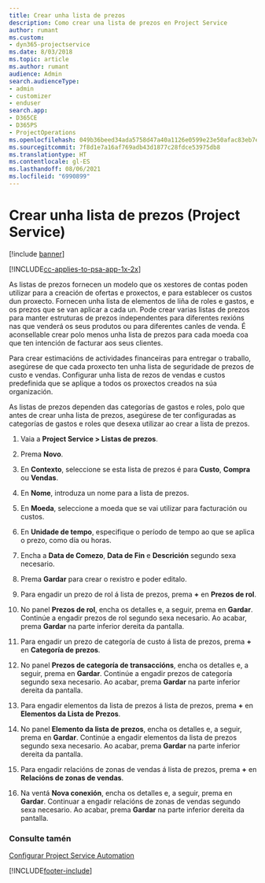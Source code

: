 ```yaml
---
title: Crear unha lista de prezos
description: Como crear una lista de prezos en Project Service
author: rumant
ms.custom:
- dyn365-projectservice
ms.date: 8/03/2018
ms.topic: article
ms.author: rumant
audience: Admin
search.audienceType:
- admin
- customizer
- enduser
search.app:
- D365CE
- D365PS
- ProjectOperations
ms.openlocfilehash: 049b36beed34ada5758d47a40a1126e0599e23e50afac83eb7ef0e37daaaaa65
ms.sourcegitcommit: 7f8d1e7a16af769adb43d1877c28fdce53975db8
ms.translationtype: HT
ms.contentlocale: gl-ES
ms.lasthandoff: 08/06/2021
ms.locfileid: "6990899"
---
```

# <a name="create-a-price-list-project-service"></a>Crear unha lista de prezos (Project Service)

[!include [banner](../includes/psa-now-project-operations.md)]

[!INCLUDE[cc-applies-to-psa-app-1x-2x](../includes/cc-applies-to-psa-app-1x-2x.md)]

As listas de prezos fornecen un modelo que os xestores de contas poden utilizar para a creación de ofertas e proxectos, e para establecer os custos dun proxecto. Fornecen unha lista de elementos de liña de roles e gastos, e os prezos que se van aplicar a cada un. Pode crear varias listas de prezos para manter estruturas de prezos independentes para diferentes rexións nas que venderá os seus produtos ou para diferentes canles de venda. É aconsellable crear polo menos unha lista de prezos para cada moeda coa que ten intención de facturar aos seus clientes.  
  
Para crear estimacións de actividades financeiras para entregar o traballo, asegúrese de que cada proxecto ten unha lista de seguridade de prezos de custo e vendas. Configurar unha lista de rezos de vendas e custos predefinida que se aplique a todos os proxectos creados na súa organización.  
  
As listas de prezos dependen das categorías de gastos e roles, polo que antes de crear unha lista de prezos, asegúrese de ter configuradas as categorías de gastos e roles que desexa utilizar ao crear a lista de prezos.  
  
1.  Vaia a **Project Service > Listas de prezos**.  
  
2.  Prema **Novo**.  
  
3.  En **Contexto**, seleccione se esta lista de prezos é para **Custo**, **Compra** ou **Vendas**.  
  
4.  En **Nome**, introduza un nome para a lista de prezos.  
  
5.  En **Moeda**, seleccione a moeda que se vai utilizar para facturación ou custos.  
  
6.  En **Unidade de tempo**, especifique o período de tempo ao que se aplica o prezo, como día ou horas.  
  
7.  Encha a **Data de Comezo**, **Data de Fin** e **Descrición** segundo sexa necesario.  
  
8.  Prema **Gardar** para crear o rexistro e poder editalo.  
  
9. Para engadir un prezo de rol á lista de prezos, prema **+** en **Prezos de rol**.  
  
10. No panel **Prezos de rol**, encha os detalles e, a seguir, prema en **Gardar**. Continúe a engadir prezos de rol segundo sexa necesario. Ao acabar, prema **Gardar** na parte inferior dereita da pantalla.  
  
11. Para engadir un prezo de categoría de custo á lista de prezos, prema **+** en **Categoría de prezos**.  
  
12. No panel **Prezos de categoría de transaccións**, encha os detalles e, a seguir, prema en **Gardar**. Continúe a engadir prezos de categoría segundo sexa necesario. Ao acabar, prema **Gardar** na parte inferior dereita da pantalla.  
  
13. Para engadir elementos da lista de prezos á lista de prezos, prema **+** en **Elementos da Lista de Prezos**.  
  
14. No panel **Elemento da lista de prezos**, encha os detalles e, a seguir, prema en **Gardar**. Continúe a engadir elementos da lista de prezos segundo sexa necesario. Ao acabar, prema **Gardar** na parte inferior dereita da pantalla.  
  
15. Para engadir relacións de zonas de vendas á lista de prezos, prema **+** en **Relacións de zonas de vendas**.  
  
16. Na ventá **Nova conexión**, encha os detalles e, a seguir, prema en **Gardar**. Continuar a engadir relacións de zonas de vendas segundo sexa necesario. Ao acabar, prema **Gardar** na parte inferior dereita da pantalla.  
  
### <a name="see-also"></a>Consulte tamén  
 [Configurar Project Service Automation](../psa/configure.md)


[!INCLUDE[footer-include](../includes/footer-banner.md)]